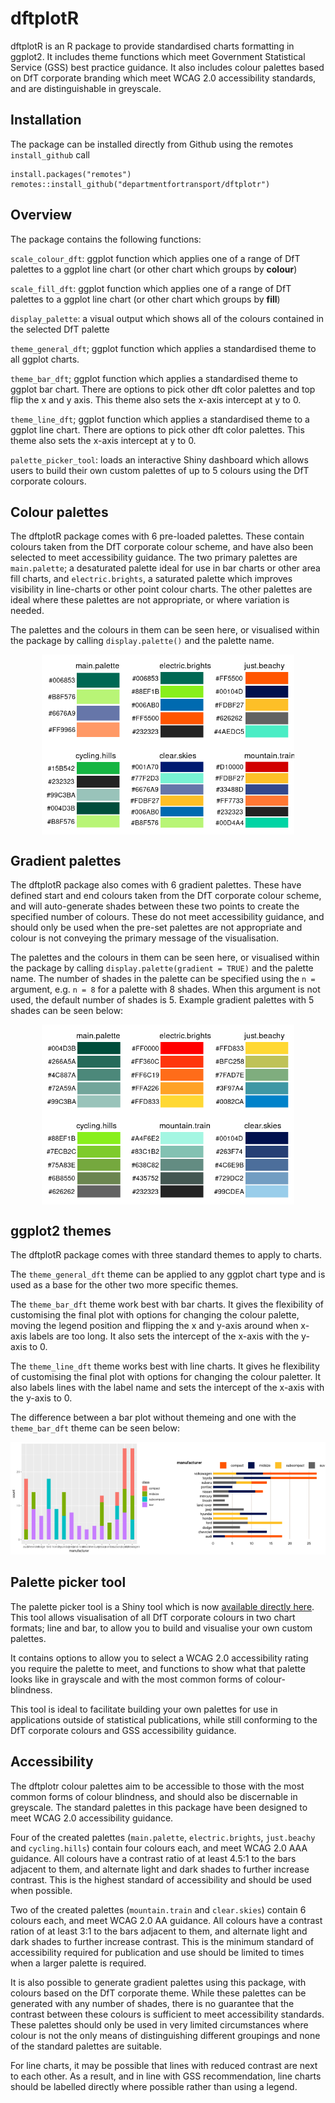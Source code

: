 
# dftplotR

dftplotR is an R package to provide standardised charts formatting in
ggplot2. It includes theme functions which meet Government Statistical
Service (GSS) best practice guidance. It also includes colour palettes
based on DfT corporate branding which meet WCAG 2.0 accessibility
standards, and are distinguishable in greyscale.

## Installation

The package can be installed directly from Github using the remotes
`install_github` call

    install.packages("remotes")
    remotes::install_github("departmentfortransport/dftplotr")

## Overview

The package contains the following functions:

`scale_colour_dft`: ggplot function which applies one of a range of DfT
palettes to a ggplot line chart (or other chart which groups by
**colour**)

`scale_fill_dft`: ggplot function which applies one of a range of DfT
palettes to a ggplot line chart (or other chart which groups by
**fill**)

`display_palette`: a visual output which shows all of the colours
contained in the selected DfT palette

`theme_general_dft`; ggplot function which applies a standardised theme
to all ggplot charts.

`theme_bar_dft`; ggplot function which applies a standardised theme to
ggplot bar chart. There are options to pick other dft color palettes and
top flip the x and y axis. This theme also sets the x-axis intercept at
y to 0.

`theme_line_dft`; ggplot function which applies a standardised theme to
a ggplot line chart. There are options to pick other dft color palettes.
This theme also sets the x-axis intercept at y to 0.

`palette_picker_tool`: loads an interactive Shiny dashboard which allows
users to build their own custom palettes of up to 5 colours using the
DfT corporate colours.

## Colour palettes

The dftplotR package comes with 6 pre-loaded palettes. These contain
colours taken from the DfT corporate colour scheme, and have also been
selected to meet accessibility guidance. The two primary palettes are
`main.palette`; a desaturated palette ideal for use in bar charts or
other area fill charts, and `electric.brights`, a saturated palette
which improves visibility in line-charts or other point colour charts.
The other palettes are ideal where these palettes are not appropriate,
or where variation is needed.

The palettes and the colours in them can be seen here, or visualised
within the package by calling `display.palette()` and the palette name.

<img src="README_files/figure-gfm/unnamed-chunk-1-1.png" width="80%" style="display: block; margin: auto;" />

## Gradient palettes

The dftplotR package also comes with 6 gradient palettes. These have
defined start and end colours taken from the DfT corporate colour
scheme, and will auto-generate shades between these two points to create
the specified number of colours. These do not meet accessibility
guidance, and should only be used when the pre-set palettes are not
appropriate and colour is not conveying the primary message of the
visualisation.

The palettes and the colours in them can be seen here, or visualised
within the package by calling `display.palette(gradient = TRUE)` and the
palette name. The number of shades in the palette can be specified using
the `n =` argument, e.g. `n = 8` for a palette with 8 shades. When this
argument is not used, the default number of shades is 5. Example
gradient palettes with 5 shades can be seen below:

<img src="README_files/figure-gfm/unnamed-chunk-2-1.png" width="80%" style="display: block; margin: auto;" />

## ggplot2 themes

The dftplotR package comes with three standard themes to apply to
charts.

The `theme_general_dft` theme can be applied to any ggplot chart type
and is used as a base for the other two more specific themes.

The `theme_bar_dft` theme work best with bar charts. It gives the
flexibility of customising the final plot with options for changing the
colour palette, moving the legend position and flipping the x and y-axis
around when x-axis labels are too long. It also sets the intercept of
the x-axis with the y-axis to 0.

The `theme_line_dft` theme works best with line charts. It gives he
flexibility of customising the final plot with options for changing the
colour paletter. It also labels lines with the label name and sets the
intercept of the x-axis with the y-axis to 0.

The difference between a bar plot without themeing and one with the
`theme_bar_dft` theme can be seen below:

<img src="README_files/figure-gfm/unnamed-chunk-3-1.png" width="50%" /><img src="README_files/figure-gfm/unnamed-chunk-3-2.png" width="50%" />

## Palette picker tool

The palette picker tool is a Shiny tool which is now [available directly
here](https://rstudio-connect/palette_picker/). This tool allows
visualisation of all DfT corporate colours in two chart formats; line
and bar, to allow you to build and visualise your own custom palettes.

It contains options to allow you to select a WCAG 2.0 accessibility
rating you require the palette to meet, and functions to show what that
palette looks like in grayscale and with the most common forms of
colour-blindness.

This tool is ideal to facilitate building your own palettes for use in
applications outside of statistical publications, while still conforming
to the DfT corporate colours and GSS accessibility guidance.

## Accessibility

The dftplotr colour palettes aim to be accessible to those with the most
common forms of colour blindness, and should also be discernable in
greyscale. The standard palettes in this package have been designed to
meet WCAG 2.0 accessibility guidance.

Four of the created palettes (`main.palette`, `electric.brights`,
`just.beachy` and `cycling.hills`) contain four colours each, and meet
WCAG 2.0 AAA guidance. All colours have a contrast ratio of at least
4.5:1 to the bars adjacent to them, and alternate light and dark shades
to further increase contrast. This is the highest standard of
accessibility and should be used when possible.

Two of the created palettes (`mountain.train` and `clear.skies`) contain
6 colours each, and meet WCAG 2.0 AA guidance. All colours have a
contrast ration of at least 3:1 to the bars adjacent to them, and
alternate light and dark shades to further increase contrast. This is
the minimum standard of accessibility required for publication and use
should be limited to times when a larger palette is required.

It is also possible to generate gradient palettes using this package,
with colours based on the DfT corporate theme. While these palettes can
be generated with any number of shades, there is no guarantee that the
contrast between these colours is sufficient to meet accessibility
standards. These palettes should only be used in very limited
circumstances where colour is not the only means of distinguishing
different groupings and none of the standard palettes are suitable.

For line charts, it may be possible that lines with reduced contrast are
next to each other. As a result, and in line with GSS recommendation,
line charts should be labelled directly where possible rather than using
a legend.
